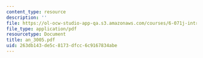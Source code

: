```yaml
---
content_type: resource
description: ''
file: https://ol-ocw-studio-app-qa.s3.amazonaws.com/courses/6-071j-introduction-to-electronics-signals-and-measurement-spring-2006/263db143de5c8173dfcc6c9167834abe_an_3005.pdf
file_type: application/pdf
resourcetype: Document
title: an_3005.pdf
uid: 263db143-de5c-8173-dfcc-6c9167834abe
---
```

